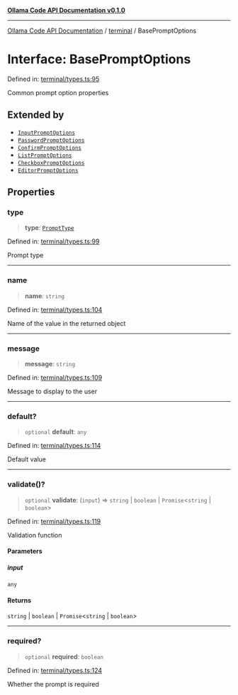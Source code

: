 [**Ollama Code API Documentation v0.1.0**](../../README.md)

***

[Ollama Code API Documentation](../../modules.md) / [terminal](../README.md) / BasePromptOptions

# Interface: BasePromptOptions

Defined in: [terminal/types.ts:95](https://github.com/erichchampion/ollama-code/blob/9a797208bc9e993c86c1b8d84dd48ab6c5c7989f/ollama-code/src/terminal/types.ts#L95)

Common prompt option properties

## Extended by

- [`InputPromptOptions`](InputPromptOptions.md)
- [`PasswordPromptOptions`](PasswordPromptOptions.md)
- [`ConfirmPromptOptions`](ConfirmPromptOptions.md)
- [`ListPromptOptions`](ListPromptOptions.md)
- [`CheckboxPromptOptions`](CheckboxPromptOptions.md)
- [`EditorPromptOptions`](EditorPromptOptions.md)

## Properties

### type

> **type**: [`PromptType`](../type-aliases/PromptType.md)

Defined in: [terminal/types.ts:99](https://github.com/erichchampion/ollama-code/blob/9a797208bc9e993c86c1b8d84dd48ab6c5c7989f/ollama-code/src/terminal/types.ts#L99)

Prompt type

***

### name

> **name**: `string`

Defined in: [terminal/types.ts:104](https://github.com/erichchampion/ollama-code/blob/9a797208bc9e993c86c1b8d84dd48ab6c5c7989f/ollama-code/src/terminal/types.ts#L104)

Name of the value in the returned object

***

### message

> **message**: `string`

Defined in: [terminal/types.ts:109](https://github.com/erichchampion/ollama-code/blob/9a797208bc9e993c86c1b8d84dd48ab6c5c7989f/ollama-code/src/terminal/types.ts#L109)

Message to display to the user

***

### default?

> `optional` **default**: `any`

Defined in: [terminal/types.ts:114](https://github.com/erichchampion/ollama-code/blob/9a797208bc9e993c86c1b8d84dd48ab6c5c7989f/ollama-code/src/terminal/types.ts#L114)

Default value

***

### validate()?

> `optional` **validate**: (`input`) => `string` \| `boolean` \| `Promise`\<`string` \| `boolean`\>

Defined in: [terminal/types.ts:119](https://github.com/erichchampion/ollama-code/blob/9a797208bc9e993c86c1b8d84dd48ab6c5c7989f/ollama-code/src/terminal/types.ts#L119)

Validation function

#### Parameters

##### input

`any`

#### Returns

`string` \| `boolean` \| `Promise`\<`string` \| `boolean`\>

***

### required?

> `optional` **required**: `boolean`

Defined in: [terminal/types.ts:124](https://github.com/erichchampion/ollama-code/blob/9a797208bc9e993c86c1b8d84dd48ab6c5c7989f/ollama-code/src/terminal/types.ts#L124)

Whether the prompt is required
